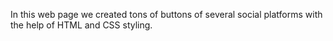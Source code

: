 In this web page we created tons of buttons of several social platforms with the help of HTML and CSS styling.
